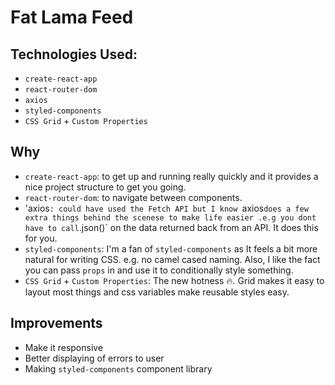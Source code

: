 # Fat Lama Feed

## Technologies Used:
- `create-react-app`
- `react-router-dom`
- `axios`
- `styled-components`
- `CSS Grid` + `Custom Properties`

## Why
- `create-react-app`: to get up and running really quickly and it provides a nice project structure to get you going.
- `react-router-dom`: to navigate between components.
- 'axios`: could have used the Fetch API but I know `axios` does a few extra things behind the scenese to make life easier .e.g you dont have to call `.json()` on the data returned back from an API. It does this for you.
- `styled-components`: I'm a fan of `styled-components` as It feels a bit more natural for writing CSS. e.g. no camel cased naming. Also, I like the fact you can pass `props` in and use it to conditionally style something.
- `CSS Grid` + `Custom Properties`: The new hotness 🔥. Grid makes it easy to layout most things and css variables make reusable styles easy.

## Improvements
- Make it responsive
- Better displaying of errors to user
- Making `styled-components` component library